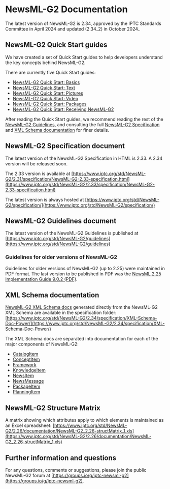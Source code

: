 # NewsML-G2 Documentation

The latest version of NewsML-G2 is 2.34, approved by the IPTC Standards
Committee in April 2024 and updated (2.34_2) in October 2024..

## NewsML-G2 Quick Start guides

We have created a set of Quick Start guides to help developers understand the
key concepts behind NewsML-G2.

There are currently five Quick Start guides:

* [NewsML-G2 Quick Start: Basics](https://iptc.atlassian.net/wiki/spaces/NEWSMLG2/pages/610041876/Basics+-+NewsML-G2+Quick+Start+Guide)
* [NewsML-G2 Quick Start: Text](https://iptc.atlassian.net/wiki/spaces/NEWSMLG2/pages/610500617/Text+-+NewsML-G2+Quick+Start+Guide)
* [NewsML-G2 Quick Start: Pictures](https://iptc.atlassian.net/wiki/spaces/NEWSMLG2/pages/610140166/Pictures+and+Graphics+-+NewsML-G2+Quick+Start+Guide)
* [NewsML-G2 Quick Start: Video](https://iptc.atlassian.net/wiki/spaces/NEWSMLG2/pages/610304037/Video+-+NewsML-G2+Quick+Start+Guide)
* [NewsML-G2 Quick Start: Packages](https://iptc.atlassian.net/wiki/spaces/NEWSMLG2/pages/610598929/Packages+-+NewsML-G2+Quick+Start+Guide)
* [NewsML-G2 Quick Start: Receiving NewsML-G2](https://iptc.atlassian.net/wiki/spaces/NEWSMLG2/pages/622034945/Receiving+NewsML-+G2+-+NewsML-G2+Quick+Start+Guide)

After reading the Quick Start guides, we recommend reading the rest of
the
[NewsML-G2 Guidelines](https://www.iptc.org/std/NewsML-G2/guidelines),
and consulting the full
[NewsML-G2 Specification](https://www.iptc.org/std/NewsML-G2/specification/)
and
[XML Schema documentation](https://www.iptc.org/std/NewsML-G2/2.34/specification/XML-Schema-Doc-Power/)
for finer details.

## NewsML-G2 Specification document

The latest version of the NewsML-G2 Specification in HTML is 2.33. A 2.34 version will be released soon.

The 2.33 version is available at
[https://www.iptc.org/std/NewsML-G2/2.31/specification/NewsML-G2-2.33-specification.html](https://www.iptc.org/std/NewsML-G2/2.33/specification/NewsML-G2-2.33-specification.html)

The latest version is always hosted at
[https://www.iptc.org/std/NewsML-G2/specification/](https://www.iptc.org/std/NewsML-G2/specification/)

## NewsML-G2 Guidelines document

The latest version of the NewsML-G2 Guidelines is published at
[https://www.iptc.org/std/NewsML-G2/guidelines](https://www.iptc.org/std/NewsML-G2/guidelines)

### Guidelines for older versions of NewsML-G2

Guidelines for older versions of NewsML-G2 (up to 2.25) were maintained in PDF format.
The last version to be published in PDF was the 
[NewsML 2.25 Implementation Guide 9.0.2 (PDF)](https://www.iptc.org/std/NewsML-G2/2.25/documentation/IPTC-NewsML-G2-Implementation_Guide_9.0.2.pdf).

## XML Schema documentation

[NewsML-G2 XML Schema docs](https://www.iptc.org/std/NewsML-G2/2.34/specification/XML-Schema-Doc-Power/)
generated directly from the NewsML-G2 XML Schema are available in the
specification folder:
[https://www.iptc.org/std/NewsML-G2/2.34/specification/XML-Schema-Doc-Power/](https://www.iptc.org/std/NewsML-G2/2.34/specification/XML-Schema-Doc-Power/)

The XML Schema docs are separated into documentation for each of the major components of NewsML-G2:

* [CatalogItem](https://www.iptc.org/std/NewsML-G2/2.34/specification/XML-Schema-Doc-Power/NewsML-G2_2.34-spec-CatalogItem-Power.html)
* [ConceptItem](https://www.iptc.org/std/NewsML-G2/2.34/specification/XML-Schema-Doc-Power/NewsML-G2_2.34-spec-ConceptItem-Power.html)
* [Framework](https://www.iptc.org/std/NewsML-G2/2.34/specification/XML-Schema-Doc-Power/NewsML-G2_2.34-spec-Framework-Power.html)
* [KnowledgeItem](https://www.iptc.org/std/NewsML-G2/2.34/specification/XML-Schema-Doc-Power/NewsML-G2_2.34-spec-KnowledgeItem-Power.html)
* [NewsItem](https://www.iptc.org/std/NewsML-G2/2.34/specification/XML-Schema-Doc-Power/NewsML-G2_2.34-spec-NewsItem-Power.html)
* [NewsMessage](https://www.iptc.org/std/NewsML-G2/2.34/specification/XML-Schema-Doc-Power/NewsML-G2_2.34-spec-NewsMessage-Power.html)
* [PackageItem](https://www.iptc.org/std/NewsML-G2/2.34/specification/XML-Schema-Doc-Power/NewsML-G2_2.34-spec-PackageItem-Power.html)
* [PlanningItem](https://www.iptc.org/std/NewsML-G2/2.34/specification/XML-Schema-Doc-Power/NewsML-G2_2.34-spec-PlanningItem-Power.html)

## NewsML-G2 Structure Matrix

A matrix showing which attributes apply to which elements is maintained as an Excel spreadsheet:
[https://www.iptc.org/std/NewsML-G2/2.26/documentation/NewsML-G2_2.26-structMatrix_1.xls](https://www.iptc.org/std/NewsML-G2/2.26/documentation/NewsML-G2_2.26-structMatrix_1.xls)

## Further information and questions

For any questions, comments or suggestions, please join the public NewsML-G2
forum at
[https://groups.io/g/iptc-newsml-g2](https://groups.io/g/iptc-newsml-g2).
